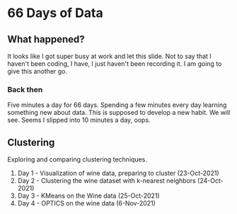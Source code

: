 # 66 Days of Data

## What happened?

It looks like I got super busy at work and let this slide. Not to say that I haven't been coding, I have, I just haven't been recording it. I am going to give this another go.


### Back then

Five minutes a day for 66 days. Spending a few minutes every day learning something new about data.  This is supposed to develop a new habit. We will see. Seems I slipped into 10 minutes a day, oops.

## Clustering

Exploring and comparing clustering techniques.

1. Day 1 - Visualization of wine data, preparing to cluster  (23-Oct-2021)
2. Day 2 - Clustering the wine dataset with k-nearest neighbors (24-Oct-2021)
3. Day 3 - KMeans on the Wine data (25-Oct-2021)
4. Day 4 - OPTICS on the wine data (6-Nov-2021)
